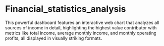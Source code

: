 # Financial_statistics_analysis
This powerful dashboard features an interactive web chart that analyzes all sources of income in detail, highlighting the highest value contributor with metrics like total income, average monthly income, and monthly operating profits, all displayed in visually striking formats.
